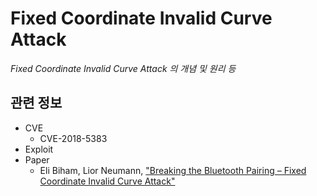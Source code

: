 # Fixed Coordinate Invalid Curve Attack
*Fixed Coordinate Invalid Curve Attack 의 개념 및 원리 등*

## 관련 정보
- CVE
    - CVE-2018-5383
- Exploit
- Paper
    - Eli Biham, Lior Neumann, ["Breaking the Bluetooth Pairing –
Fixed Coordinate Invalid Curve Attack"](https://www.cs.technion.ac.il/~biham/BT/bt-fixed-coordinate-invalid-curve-attack.pdf)

